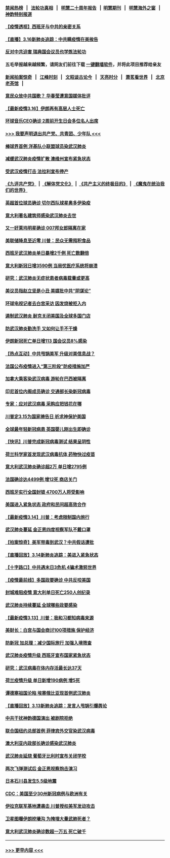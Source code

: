 #### [禁闻热榜](热点新闻.md?=0)  &nbsp;&nbsp;|&nbsp;&nbsp; [法轮功真相](https://github.com/gfw-breaker/truth/blob/master/README.md?=0) &nbsp;&nbsp;|&nbsp;&nbsp; [明慧二十周年报告](https://github.com/gfw-breaker/mh-reports/blob/master/README.md?=0) &nbsp;&nbsp;|&nbsp;&nbsp;[明慧期刊](https://github.com/gfw-breaker/mh-qikan) &nbsp;&nbsp;|&nbsp;&nbsp; [明慧海外之窗](https://github.com/gfw-breaker/mh-news/blob/master/README.md?=0) &nbsp;&nbsp;|&nbsp;&nbsp; [神韵特别报道](https://github.com/gfw-breaker/mh-news/blob/master/shenyun.md?=0)
#### [【疫情透视】西班牙与中共的亲密关系](../pages/nsc418/n11942614.md?t=03162302) 
#### [【直播】3.16新肺炎追踪：中共瞒疫情在美挨告](../pages/nsc418/n11944429.md?t=03162302) 
#### [反对中共迫害 瑞典国会议员也学炼法轮功](../pages/nsc418/n11942100.md?t=03162302) 
#### 五毛举报越来越频繁，请网友们前往下载 [一键翻墙软件](https://github.com/gfw-breaker/ssr-accounts)，并将此项目推荐给亲友
#### [新闻拍案惊奇](https://github.com/gfw-breaker/banned-news/blob/master/pages/link4.md) &nbsp;&nbsp;|&nbsp;&nbsp; [江峰时刻](https://github.com/gfw-breaker/banned-news/blob/master/pages/link4.md) &nbsp;&nbsp;|&nbsp;&nbsp; [文昭谈古论今](https://github.com/gfw-breaker/banned-news/blob/master/pages/link4.md) &nbsp;&nbsp;|&nbsp;&nbsp; [天亮时分](https://github.com/gfw-breaker/banned-news/blob/master/pages/link4.md) &nbsp;&nbsp;|&nbsp;&nbsp; [萧茗看世界](https://github.com/gfw-breaker/banned-news/blob/master/pages/link4.md) &nbsp;&nbsp;|&nbsp;&nbsp; [北京老茶馆](https://github.com/gfw-breaker/banned-news/blob/master/pages/link4.md) &nbsp;&nbsp;|&nbsp;&nbsp; 
#### [意民众放中共国歌？ 华春莹遭意国媒体批评](../pages/nsc418/n11944059.md?t=03162302) 
#### [【最新疫情3.16】伊朗再有高层人士死亡](../pages/nsc418/n11942860.md?t=03162302) 
#### [环球音乐CEO确诊 2周前开生日会多位名人出席](../pages/nsc418/n11943534.md?t=03162302) 
#### [>>> 我要声明退出共产党、共青团、少年队 <<<](https://github.com/begood0513/goodnews/blob/master/quit/letter.md) 
#### [棒球界首例 洋基队小联盟球员染武汉肺炎](../pages/nsc418/n11943281.md?t=03162302) 
#### [减缓武汉肺炎疫情扩散 澳维州宣布紧急状态](../pages/nsc418/n11943533.md?t=03162302) 
#### [受武汉疫情打击 法拉利宣布停产](../pages/nsc418/n11942936.md?t=03162302) 
#### [《九评共产党》](https://github.com/begood0513/9ping.md/blob/master/README.md) &nbsp;|&nbsp; [《解体党文化》](../../../../jtdwh.md/blob/master/README.md)  &nbsp;|&nbsp; [《共产主义的终极目的》](../../../../gczydzjmd.md/blob/master/README.md) &nbsp;|&nbsp; [《魔鬼在统治我们的世界》](../../../../mgztzwmdsj.md/blob/master/README.md) 
#### [英超首位球员确诊 切尔西队球星奥多伊染疫](../pages/nsc418/n11937187.md?t=03162302) 
#### [意大利著名建筑师感染武汉肺炎去世](../pages/nsc418/n11943211.md?t=03162302) 
#### [又一好莱坞明星确诊 007邦女郎隔离在家](../pages/nsc418/n11943213.md?t=03162302) 
#### [美联储降息至近零 川普：民众无需囤积食品](../pages/nsc418/n11943043.md?t=03162302) 
#### [西班牙武汉肺炎单日暴增2千例 死亡数翻倍](../pages/nsc418/n11942800.md?t=03162302) 
#### [意大利新冠日增3590例 当局忧医疗系统将崩溃](../pages/nsc418/n11942691.md?t=03162302) 
#### [研究：武汉肺炎无症状患者病毒载量或更高](../pages/nsc418/n11942608.md?t=03162302) 
#### [美议员指赵立坚是小丑 美媒批中共“阴谋论”](../pages/nsc418/n11942370.md?t=03162302) 
#### [环球电视记者去白宫采访 因发烧被拒入内](../pages/nsc418/n11942516.md?t=03162302) 
#### [遏制武汉肺炎 耐克关闭美国及全球多国门店](../pages/nsc418/n11942366.md?t=03162302) 
#### [防武汉肺炎勤洗手 又如何让手不干燥](../pages/nsc418/n11942105.md?t=03162302) 
#### [伊朗新冠死亡单日增113 国会议员8%感染](../pages/nsc418/n11942119.md?t=03162302) 
#### [【热点互动】中共甩锅美军 升级对美信息战？](../pages/nsc418/n11940633.md?t=03162302) 
#### [法国公布疫情进入“第三阶段”防疫措施加严](../pages/nsc418/n11940878.md?t=03162302) 
#### [加拿大乘客染武汉病毒 游轮在巴西被隔离](../pages/nsc418/n11941905.md?t=03162302) 
#### [印尼首位内阁成员确诊 交通部长染新冠病毒](../pages/nsc418/n11941920.md?t=03162302) 
#### [专家：应对武汉病毒 采购应把钱花在哪](../pages/nsc418/n11941763.md?t=03162302) 
#### [川普定3.15为国家祷告日 祈求神保护美国](../pages/nsc418/n11941475.md?t=03162302) 
#### [全球最年轻新冠病患 英国婴儿刚出生即确诊](../pages/nsc418/n11941506.md?t=03162302) 
#### [【快讯】川普完成新冠病毒测试 结果呈阴性](../pages/nsc418/n11941045.md?t=03162302) 
#### [荷兰科学家首发现武汉病毒抗体 药物快过疫苗](../pages/nsc418/n11940920.md?t=03162302) 
#### [意大利武汉肺炎确诊超2万 单日增2795例](../pages/nsc418/n11940828.md?t=03162302) 
#### [法国确诊达4499例 增12死 商店关门](../pages/nsc418/n11940834.md?t=03162302) 
#### [西班牙实行全国封锁 4700万人将受影响](../pages/nsc418/n11940852.md?t=03162302) 
#### [美国进入紧急状态 政府和民间超高效合作](../pages/nsc418/n11940720.md?t=03162302) 
#### [【最新疫情3.14】川普：考虑限制国内旅行](../pages/nsc418/n11939189.md?t=03162302) 
#### [武汉肺炎蔓延 金正恩四度视察军队不戴口罩](../pages/nsc418/n11940303.md?t=03162302) 
#### [【拍案惊奇】美军带毒到武汉？中共假话遭批](../pages/nsc418/n11939240.md?t=03162302) 
#### [【直播回放】3.14新肺炎追踪：美进入紧急状态](../pages/nsc418/n11940229.md?t=03162302) 
#### [【十字路口】中共遇末日3危机 4骗术激怒世界](../pages/nsc418/n11939218.md?t=03162302) 
#### [【疫情最前线】多国政要确诊 中共反咬美国](../pages/nsc418/n11938734.md?t=03162302) 
#### [封城难阻疫情 意大利单日死亡250人创纪录](../pages/nsc418/n11939185.md?t=03162302) 
#### [武汉肺炎持续蔓延 全球哪些政要感染](../pages/nsc418/n11938672.md?t=03162302) 
#### [【最新疫情3.13】川普：我和习都知病毒来源](../pages/nsc418/n11936755.md?t=03162302) 
#### [美财长：白宫与国会商讨100项措施 保护经济](../pages/nsc418/n11938829.md?t=03162302) 
#### [防新冠 加总理：减少国际旅行 加强入境筛查](../pages/nsc418/n11938771.md?t=03162302) 
#### [武汉肺炎疫情升级 西班牙宣布国家紧急状态](../pages/nsc418/n11938701.md?t=03162302) 
#### [研究：武汉病毒在体内存活最长达37天](../pages/nsc418/n11938539.md?t=03162302) 
#### [荷兰疫情升级 单日新增190病例 增5死](../pages/nsc418/n11938364.md?t=03162302) 
#### [谭德塞祖国沦陷 埃塞俄比亚现首例武汉肺炎](../pages/nsc418/n11938415.md?t=03162302) 
#### [【直播回放】3.13新肺炎追踪：发言人甩锅引爆舆论](../pages/nsc418/n11938042.md?t=03162302) 
#### [中共干扰神韵德国演出 被剧院拒绝](../pages/nsc418/n11927987.md?t=03162302) 
#### [联合国纽约总部首例 菲律宾外交官染武汉病毒](../pages/nsc418/n11937995.md?t=03162302) 
#### [澳大利亚内政部长确诊感染武汉肺炎](../pages/nsc418/n11937696.md?t=03162302) 
#### [武汉肺炎延烧 葡萄牙比利时宣布关闭学校](../pages/nsc418/n11937558.md?t=03162302) 
#### [两次飞弹测试后 金正恩视察炮击演习](../pages/nsc418/n11937102.md?t=03162302) 
#### [日本石川县发生5.5级地震](../pages/nsc418/n11937068.md?t=03162302) 
#### [CDC：美国至少30州新冠病例与欧洲有关](../pages/nsc418/n11936623.md?t=03162302) 
#### [伊拉克联军基地遭袭击 川普授权美军发动攻击](../pages/nsc418/n11936676.md?t=03162302) 
#### [卫星图曝伊朗挖壕沟 为掩埋大量武肺死者？](../pages/nsc418/n11936235.md?t=03162302) 
#### [意大利武汉肺炎确诊数超一万五 死亡破千](../pages/nsc418/n11936332.md?t=03162302) 

----
#### [ >>> 更早内容 <<< ](../indexes/nsc418-earlier.md)
